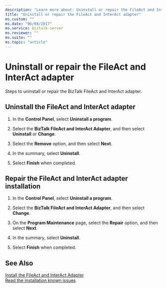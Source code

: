 ```yaml
---
description: "Learn more about: Uninstall or repair the FileAct and InterAct adapter"
title: "Uninstall or repair the FileAct and InterAct adapter"
ms.custom: ""
ms.date: "06/08/2017"
ms.service: biztalk-server
ms.reviewer: ""
ms.suite: ""
ms.topic: "article"
---
```

# Uninstall or repair the FileAct and InterAct adapter
Steps to uninstall or repair the BizTalk FileAct and InterAct adapter.  
  
## Uninstall the FileAct and InterAct adapter  
  
1.  In the **Control Panel**, select **Uninstall a program**.  
  
2.  Select the **BizTalk FileAct and InterAct Adapter**, and then select **Uninstall** or **Change**.  
  
3.  Select the **Remove** option, and then select **Next**.  
  
4.  In the summary, select **Uninstall**.  
  
5.  Select **Finish** when completed.

## Repair the FileAct and InterAct adapter installation  
  
1.  In the **Control Panel**, select **Uninstall a program**.  
  
2.  Select the **BizTalk FileAct and InterAct Adapter**, and then select **Change**.  
3.  On the **Program Maintenance** page, select the **Repair** option, and then select **Next**.  
  
4.  In the summary, select **Uninstall**.  
  
5.  Select **Finish** when completed.
  
## See Also  
[Install the FileAct and InterAct Adapter](../../adapters-and-accelerators/fileact-interact/install-the-fileact-and-interact-adapter.md)   
 [Read the installation known issues](../../adapters-and-accelerators/fileact-interact/read-the-installation-known-issues.md)
